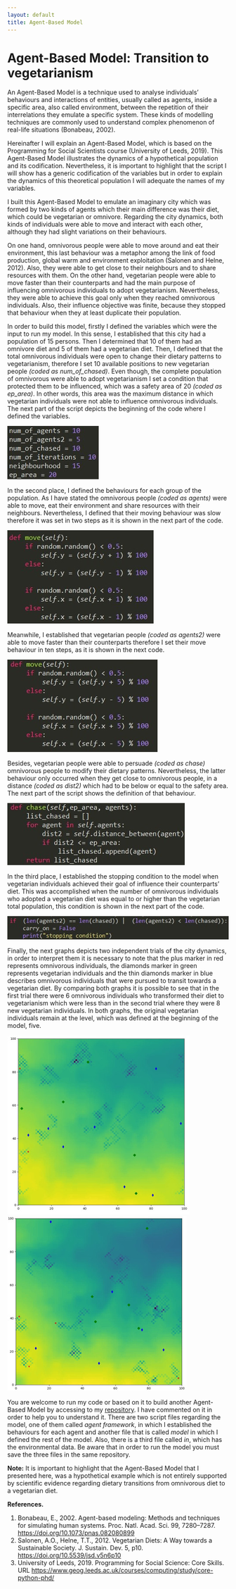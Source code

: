 ```yaml
---
layout: default 
title: Agent-Based Model
---
```

**Agent-Based Model: Transition to vegetarianism**
======

An Agent-Based Model is a technique used to analyse individuals’ behaviours and interactions of entities, usually called as agents, inside a specific area, also called environment, between the repetition of their interrelations they emulate a specific system. These kinds of modelling techniques are commonly used to understand complex phenomenon of real-life situations (Bonabeau, 2002).

Hereinafter I will explain an Agent-Based Model, which is based on the Programming for Social Scientists course (University of Leeds, 2019). This Agent-Based Model illustrates the dynamics of a hypothetical population and its codification. Nevertheless, it is important to highlight that the script I will show has a generic codification of the variables but in order to explain the dynamics of this theoretical population I will adequate the names of my variables.

I built this Agent-Based Model to emulate an imaginary city which was formed by two kinds of agents which their main difference was their diet, which could be vegetarian or omnivore. Regarding the city dynamics, both kinds of individuals were able to move and interact with each other, although they had slight variations on their behaviours.

On one hand, omnivorous people were able to move around and eat their environment, this last behaviour was a metaphor among the link of food production, global warm and environment exploitation (Salonen and Helne, 2012). Also, they were able to get close to their neighbours and to share resources with them. On the other hand, vegetarian people were able to move faster than their counterparts and had the main purpose of influencing omnivorous individuals to adopt vegetarianism. Nevertheless, they were able to achieve this goal only when they reached omnivorous individuals. Also, their influence objective was finite, because they stopped that behaviour when they at least duplicate their population.

In order to build this model, firstly I defined the variables which were the input to run my model. In this sense, I established that this city had a population of 15 persons. Then I determined that 10 of them had an omnivore diet and 5 of them had a vegetarian diet. Then, I defined that the total omnivorous individuals were open to change their dietary patterns to vegetarianism, therefore I set 10 available positions to new vegetarian people *(coded as num_of_chased)*. Even though, the complete population of omnivorous were able to adopt vegetarianism I set a condition that protected them to be influenced, which was a safety area of 20 *(coded as ep_area)*. In other words, this area was the maximum distance in which vegetarian individuals were not able to influence omnivorous individuals. The next part of the script depicts the beginning of the code where I defined the variables.

![fig_1](/assets/fig_1.jpg)

In the second place, I defined the behaviours for each group of the population. As I have stated the omnivorous people *(coded as agents)* were able to move, eat their environment and share resources with their neighbours. Nevertheless, I defined that their moving behaviour was slow therefore it was set in two steps as it is shown in the next part of the code.

![fig_2](/assets/fig_2.jpg)

Meanwhile, I established that vegetarian people *(coded as agents2)* were able to move faster than their counterparts therefore I set their move behaviour in ten steps, as it is shown in the next code. 

![fig_3](/assets/fig_3.jpg)

Besides, vegetarian people were able to persuade *(coded as chase)* omnivorous people to modify their dietary patterns. Nevertheless, the latter behaviour only occurred when they get close to omnivorous people, in a distance *(coded as dist2)* which had to be below or equal to the safety area. The next part of the script shows the definition of that behaviour. 
 
![fig_4](/assets/fig_4.jpg)

In the third place, I established the stopping condition to the model when vegetarian individuals achieved their goal of influence their counterparts’ diet. This was accomplished when the number of omnivorous individuals who adopted a vegetarian diet was equal to or higher than the vegetarian total population, this condition is shown in the next part of the code.

![fig_5](/assets/fig_5.jpg)

Finally, the next graphs depicts two independent trials of the city dynamics, in order to interpret them it is necessary to note that the plus marker in red represents omnivorous individuals, the diamonds marker in green represents vegetarian individuals and the thin diamonds marker in blue describes omnivorous individuals that were pursued to transit towards a vegetarian diet. By comparing both graphs it is possible to see that in the first trial there were 6 omnivorous individuals who transformed their diet to vegetarianism which were less than in the second trial where they were 8 new vegetarian individuals. In both graphs, the original vegetarian individuals remain at the level, which was defined at the beginning of the model, five.

![fig_6](/assets/fig_6.jpg)                                                         ![fig_7](/assets/fig_7.jpg)

You are welcome to run my code or based on it to build another Agent-Based Model by accessing to my [repository](https://github.com/fernanda-ig/github.io/tree/master/repository). I have commented on it in order to help you to understand it. There are two script files regarding the model, one of them called *agent framework*, in which I established the behaviours for each agent and another file that is called *model* in which I defined the rest of the model. Also, there is a third file called *in*, which has the environmental data. Be aware that in order to run the model you must save the three files in the same repository.

**Note:** It is important to highlight that the Agent-Based Model that I presented here, was a hypothetical example which is not entirely supported by scientific evidence regarding dietary transitions from omnivorous diet to a vegetarian diet.

**References.**

1. Bonabeau, E., 2002. Agent-based modeling: Methods and techniques for simulating human systems. Proc. Natl. Acad. Sci. 99, 7280–7287. https://doi.org/10.1073/pnas.082080899
2. Salonen, A.O., Helne, T.T., 2012. Vegetarian Diets: A Way towards a Sustainable Society. J. Sustain. Dev. 5, p10. https://doi.org/10.5539/jsd.v5n6p10
3. University of Leeds, 2019. Programming for Social Science: Core Skills. URL https://www.geog.leeds.ac.uk/courses/computing/study/core-python-phd/


